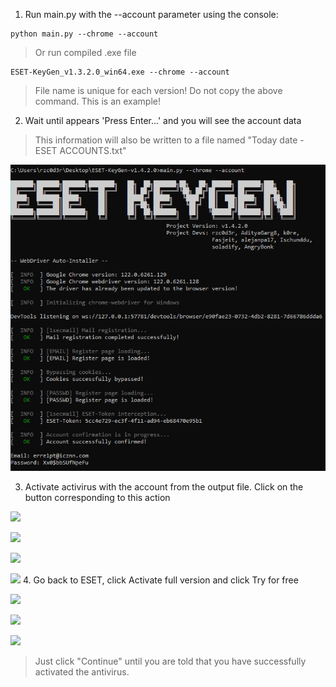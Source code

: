 1. Run main.py with the --account parameter using the console:
```
python main.py --chrome --account
```
> Or run compiled .exe file
```
ESET-KeyGen_v1.3.2.0_win64.exe --chrome --account
```
> File name is unique for each version! Do not copy the above command. This is an example!

2. Wait until appears 'Press Enter...' and you will see the account data

> This information will also be written to a file named "Today date - ESET ACCOUNTS.txt"

![Windows](https://github.com/rzc0d3r/ESET-KeyGen/blob/main/img/account_run_win.png)

3. Activate activirus with the account from the output file. Click on the button corresponding to this action

![](https://github.com/rzc0d3r/ESET-KeyGen/blob/main/img/activation_with_account_1.png)

![](https://github.com/rzc0d3r/ESET-KeyGen/blob/main/img/activation_with_account_2.png)

![](https://github.com/rzc0d3r/ESET-KeyGen/blob/main/img/activation_with_account_3.png)

![](https://github.com/rzc0d3r/ESET-KeyGen/blob/main/img/activation_with_account_4.png)
4. Go back to ESET, click Activate full version and click Try for free

![](https://github.com/rzc0d3r/ESET-KeyGen/blob/main/img/activation_with_account_5.png)

![](https://github.com/rzc0d3r/ESET-KeyGen/blob/main/img/activation_with_account_6.png)

![](https://github.com/rzc0d3r/ESET-KeyGen/blob/main/img/activation_with_account_7.png)

> Just click "Continue" until you are told that you have successfully activated the antivirus.
